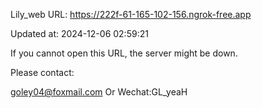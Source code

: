 Lily_web URL: https://222f-61-165-102-156.ngrok-free.app

Updated at: 2024-12-06 02:59:21

If you cannot open this URL, the server might be down.

Please contact: 

goley04@foxmail.com Or Wechat:GL_yeaH